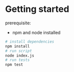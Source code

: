 # Getting started

prerequisite:
- npm and node installed

```bash
# install dependencies
npm install
# run script
node index.js
# run tests
npm test
```